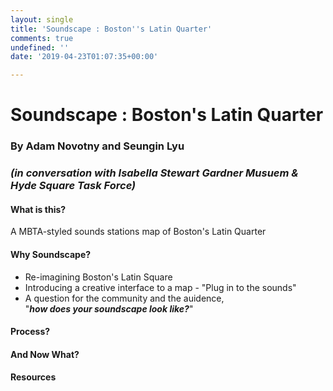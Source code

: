 ```yaml
---
layout: single
title: 'Soundscape : Boston''s Latin Quarter'
comments: true
undefined: ''
date: '2019-04-23T01:07:35+00:00'

---
```

# Soundscape : Boston's Latin Quarter 

### By Adam Novotny and Seungin Lyu

### _(in conversation with Isabella Stewart Gardner Musuem & Hyde Square Task Force)_

#### What is this?

A MBTA-styled sounds stations map of Boston's Latin Quarter 

#### Why Soundscape?

* Re-imagining Boston's Latin Square
* Introducing a creative interface to a map - "Plug in to the sounds"
* A question for the community and the auidence,   
  "**_how does your soundscape look like?_**"

#### Process?

#### And Now What?

#### Resources